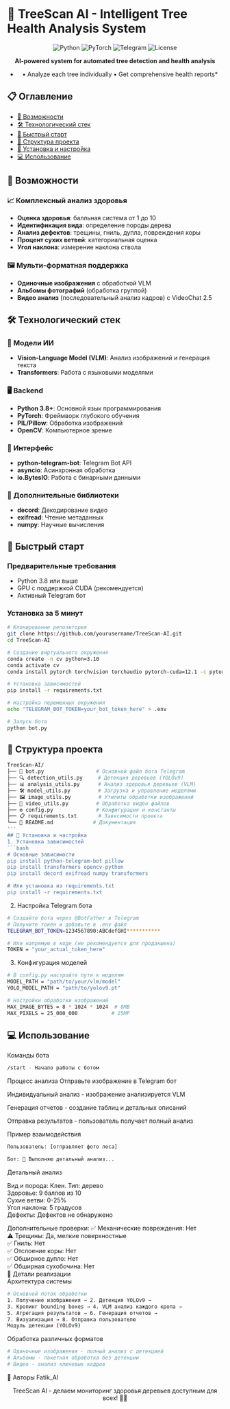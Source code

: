 # 🌳 TreeScan AI - Intelligent Tree Health Analysis System

<div align="center">

![Python](https://img.shields.io/badge/Python-3.8+-blue.svg)
![PyTorch](https://img.shields.io/badge/PyTorch-2.0+-red.svg)
![Telegram](https://img.shields.io/badge/Telegram-Bot-blue.svg)
![License](https://img.shields.io/badge/License-MIT-yellow.svg)

**AI-powered system for automated tree detection and health analysis**

* • Analyze each tree individually • Get comprehensive health reports*

</div>

## 📋 Оглавление

- [🌟 Возможности](#-возможности)
- [🛠 Технологический стек](#-технологический-стек)
- [🚀 Быстрый старт](#-быстрый-старт)
- [📁 Структура проекта](#-структура-проекта)
- [🔧 Установка и настройка](#-установка-и-настройка)
- [💻 Использование](#-использование)

## 🌟 Возможности

### 📈 Комплексный анализ здоровья
- **Оценка здоровья**: балльная система от 1 до 10
- **Идентификация вида**: определение породы дерева
- **Анализ дефектов**: трещины, гниль, дупла, повреждения коры
- **Процент сухих ветвей**: категориальная оценка
- **Угол наклона**: измерение наклона ствола

### 🖼️ Мульти-форматная поддержка
- **Одиночные изображения** с обработкой VLM
- **Альбомы фотографий** (обработка группой)
- **Видео анализ** (последовательный анализ кадров) c VideoChat 2.5



## 🛠 Технологический стек

### 🤖 Модели ИИ
- **Vision-Language Model (VLM)**: Анализ изображений и генерация текста
- **Transformers**: Работа с языковыми моделями

### 🖥 Backend
- **Python 3.8+**: Основной язык программирования
- **PyTorch**: Фреймворк глубокого обучения
- **PIL/Pillow**: Обработка изображений
- **OpenCV**: Компьютерное зрение

### 📱 Интерфейс
- **python-telegram-bot**: Telegram Bot API
- **asyncio**: Асинхронная обработка
- **io.BytesIO**: Работа с бинарными данными

### 🎯 Дополнительные библиотеки
- **decord**: Декодирование видео
- **exifread**: Чтение метаданных
- **numpy**: Научные вычисления

## 🚀 Быстрый старт

### Предварительные требования
- Python 3.8 или выше
- GPU с поддержкой CUDA (рекомендуется)
- Активный Telegram бот

### Установка за 5 минут

```bash
# Клонирование репозитория
git clone https://github.com/yourusername/TreeScan-AI.git
cd TreeScan-AI

# Создание виртуального окружения
conda create -n cv python=3.10
conda activate cv
conda install pytorch torchvision torchaudio pytorch-cuda=12.1 -c pytorch -c nvidia

# Установка зависимостей
pip install -r requirements.txt

# Настройка переменных окружения
echo "TELEGRAM_BOT_TOKEN=your_bot_token_here" > .env

# Запуск бота
python bot.py
```
## 📁 Структура проекта
```bash
TreeScan-AI/
├── 🤖 bot.py                 # Основной файл бота Telegram
├── 🔍 detection_utils.py     # Детекция деревьев (YOLOv9)
├── 📊 analysis_utils.py      # Анализ здоровья деревьев (VLM)
├── 🛠 model_utils.py         # Загрузка и управление моделями
├── 🖼 image_utils.py         # Утилиты обработки изображений
├── 🎥 video_utils.py         # Обработка видео файлов
├── ⚙️ config.py              # Конфигурация и константы
├── 📋 requirements.txt       # Зависимости проекта
└── 📄 README.md             # Документация
'''
## 🔧 Установка и настройка
1. Установка зависимостей
```bash
# Основные зависимости
pip install python-telegram-bot pillow
pip install transformers opencv-python
pip install decord exifread numpy transformers

# Или установка из requirements.txt
pip install -r requirements.txt
```

2. Настройка Telegram бота
```bash
# Создайте бота через @BotFather в Telegram
# Получите токен и добавьте в .env файл
TELEGRAM_BOT_TOKEN=1234567890:ABCdefGHI***********

# Или напрямую в коде (не рекомендуется для продакшена)
TOKEN = "your_actual_token_here"
```

3. Конфигурация моделей
```bash
# В config.py настройте пути к моделям
MODEL_PATH = "path/to/your/vlm/model"
YOLO_MODEL_PATH = "path/to/yolov9.pt"

# Настройки обработки изображений
MAX_IMAGE_BYTES = 8 * 1024 * 1024  # 8MB
MAX_PIXELS = 25_000_000           # 25MP
```

## 💻 Использование  
Команды бота  
```bash
/start - Начало работы с ботом
```

Процесс анализа
Отправьте изображение в Telegram бот

Индивидуальный анализ - изображение анализируется VLM

Генерация отчетов - создание таблиц и детальных описаний

Отправка результатов - пользователь получает полный анализ

Пример взаимодействия
```bash
Пользователь: [отправляет фото леса]

Бот: 🌳 Выполняю детальный анализ...
```


Детальный анализ

Вид и порода: Клен. Тип: дерево  
Здоровье: 9 баллов из 10    
Сухие ветви: 0-25%  
Угол наклона: 5 градусов  
Дефекты: Дефектов не обнаружено  

Дополнительные проверки:
✅ Механические повреждения: Нет  
⚠️ Трещины: Да, мелкие поверхностные  
✅ Гниль: Нет  
✅ Отслоение коры: Нет  
✅ Обширное дупло: Нет  
✅ Обширная сухобочина: Нет  
🎯 Детали реализации  
Архитектура системы

```bash
# Основной поток обработки
1. Получение изображения → 2. Детекция YOLOv9 → 
3. Кропинг bounding boxes → 4. VLM анализ каждого кропа → 
5. Агрегация результатов → 6. Генерация отчетов → 
7. Визуализация → 8. Отправка пользователю
Модуль детекции (YOLOv9)
```

Обработка различных форматов

```bash
# Одиночные изображения - полный анализ с детекцией
# Альбомы - пакетная обработка без детекции  
# Видео - анализ ключевых кадров
```



👥 Авторы
Fatik_AI

<div align="center">
TreeScan AI - делаем мониторинг здоровья деревьев доступным для всех! 🌳✨
